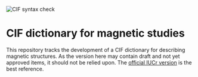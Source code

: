 ![CIF syntax check](https://github.com/COMCIFS/cif_syntax_check_action/workflows/CIFSyntaxCheck/badge.svg)
# CIF dictionary for magnetic studies
This repository tracks the development of a CIF dictionary for describing magnetic structures.  As the version here may contain
draft and not yet approved items, it should not be relied upon. The [official IUCr version](https://www.iucr.org/resources/cif/dictionaries/cif_mag) is the best reference. 
